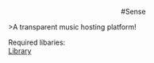 
<p align="center">
  #Sense
</p>
>A transparent music hosting platform!  

Required libaries:<br/> 
[Library](link)

